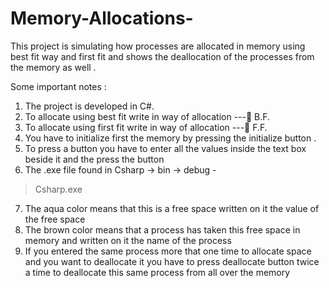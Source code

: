 # Memory-Allocations-
This project is simulating how processes are allocated in memory using best fit way and first fit and shows the deallocation of the processes from the memory as well .

Some important notes :
1) The project is developed in C#.
2) To allocate using best fit write in way of allocation
--- B.F.
3) To allocate using first fit write in way of allocation
--- F.F.
4) You have to initialize first the memory by pressing
the initialize button .
5) To press a button you have to enter all the values
inside the text box beside it and the press the
button
6) The .exe file found in Csharp -> bin -> debug -
>Csharp.exe
7) The aqua color means that this is a free space
written on it the value of the free space
8) The brown color means that a process has taken
this free space in memory and written on it the
name of the process
9) If you entered the same process more that one
time to allocate space and you want to deallocate
it you have to press deallocate button twice a
time to deallocate this same process from all over
the memory
